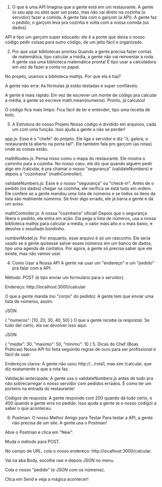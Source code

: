 1. O que é uma API
Imagina que a gente está em um restaurante. A gente (o seu app ou site) quer um prato, mas não vai direto na cozinha (o servidor) fazer a comida. A gente fala com o garçom (a API). A gente faz o pedido, o garçom leva pra cozinha e volta com a nossa comida (os dados).

API é tipo um garçom super educado: ele é a ponte que deixa o nosso código pedir coisas para outro código, de um jeito fácil e organizado.

2. Por que usar bibliotecas prontas
Quando a gente precisa fazer contas de matemática, tipo calcular a média, a gente não vai reinventar a roda. A gente usa uma biblioteca matemática pronta! É tipo usar a calculadora em vez de fazer a conta no papel.

No projeto, usamos a biblioteca mathjs. Por que ela é top?

A gente não erra: As fórmulas já estão testadas e super confiáveis.

A gente é mais rápido: Em vez de escrever um monte de código pra calcular a média, a gente só escreve math.mean(numeros). Pronto, já calculou!

O código fica mais limpo: Fica fácil de ler e entender, tipo uma receita de bolo.

3. A Estrutura do nosso Projeto
Nosso código é dividido em arquivos, cada um com uma função. Isso ajuda a gente a não se perder!

app.js: Esse é o "chefe" do projeto. Ele liga o servidor e diz "ó, galera, o restaurante tá aberto na porta tal!". Ele também fala pro garçom (as rotas) onde as coisas estão.

mathRoutes.js: Pensa nisso como o mapa do restaurante. Ele mostra o caminho para a cozinha. No nosso caso, ele diz que quando alguém pedir algo em /calcular, é pra chamar o nosso "segurança" (validateNumbers) e depois a "cozinheira" (mathController).

validateNumbers.js: Esse é o nosso "segurança" ou "check-in". Antes de o pedido (os dados) chegar na cozinha, ele verifica se está tudo em ordem. Ele confere se a gente mandou uma lista de números e se todos os itens da lista são realmente números. Se tiver algo errado, ele já barra a gente e dá um aviso.

mathController.js: A nossa "cozinheira" oficial! Depois que o segurança libera o pedido, ela entra em ação. Ela pega a lista de números, usa a nossa biblioteca mathjs para calcular a média, o valor mais alto e o mais baixo, e devolve o resultado bonitinho.

numberModel.js: Por enquanto, esse arquivo é só um rascunho. Ele seria usado se a gente quisesse salvar esses números em um banco de dados, tipo uma agenda de contatos. Por agora, a gente só precisa saber que ele existe, mas não vamos usar.

4. Como Usar a Nossa API
A gente vai usar um "endereço" e um "pedido" pra falar com a API:

Método: POST (é tipo enviar um formulário para o servidor).

Endereço: http://localhost:3000/calcular

O que a gente manda (no "corpo" do pedido): A gente tem que enviar uma lista de números, assim:

JSON

{
  "numeros": [10, 20, 30, 40, 50]
}
O que a gente recebe (a resposta): Se tudo der certo, ela vai devolver isso aqui:

JSON

{
  "media": 30,
  "maximo": 50,
  "minimo": 10
}
5. Dicas do Chef (Boas Práticas)
Nossa API foi feita seguindo regras de ouro para ser profissional e fácil de usar:

Endereços claros: A gente não usou http://.../rota1, mas sim /calcular, que diz exatamente o que a rota faz.

Validação antecipada: A gente usa o validateNumbers.js antes de tudo pra não sobrecarregar o nosso servidor com pedidos errados. É como ter um porteiro na entrada do restaurante!

Códigos de resposta: A gente responde com 200 quando dá tudo certo, e 400 quando a gente erra no pedido. Isso ajuda a gente (e o nosso código) a saber o que aconteceu.

6. Postman: O nosso Melhor Amigo para Testar
Para testar a API, a gente não precisa de um site. A gente usa o Postman!

Abre o Postman e clica em "New".

Muda o método para POST.

No campo de URL, cola o nosso endereço: http://localhost:3000/calcular.

Vai na aba Body, escolhe raw e depois JSON no menu.

Cola o nosso "pedido" (o JSON com os números).

Clica em Send e veja a mágica acontecer!
